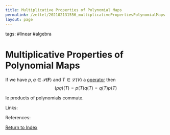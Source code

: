```yaml
---
title: Multiplicative Properties of Polynomial Maps
permalink: /zettel/202102131556_multiplicativePropertiesPolynomialMaps
layout: page
---
```

tags: #linear #algebra

# Multiplicative Properties of Polynomial Maps

If we have $p, q \in \mathcal{P}(\mathbf{F})$ and $T \in \mathcal{L}(V)$ a [operator](202102082104_operatorDefinition) then
$$
(pq)(T) = p(T)q(T) = q(T)p(T)
$$

Ie products of polynomials commute.

Links: 

References: 

[Return to Index](index)
